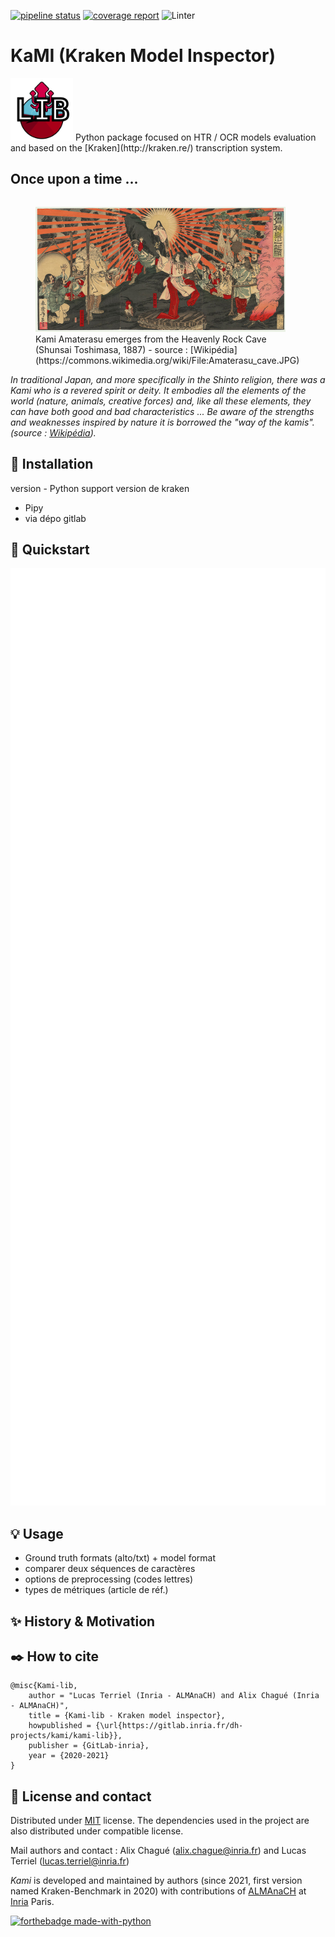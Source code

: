 [![pipeline status](https://gitlab.inria.fr/dh-projects/kami/kami-lib/badges/master/pipeline.svg)](https://gitlab.inria.fr/dh-projects/kami/kami-lib/-/commits/master) [![coverage report](https://gitlab.inria.fr/dh-projects/kami/kami-lib/badges/master/coverage.svg)](https://gitlab.inria.fr/dh-projects/kami/kami-lib/-/commits/master) ![Linter](https://img.shields.io/badge/Linter-Pylint-blue)
# KaMI (Kraken Model Inspector)

<!--![KaMI lib logo](./docs/static/kramin_carmin_lib.png)-->

<img src="./docs/static/kramin_carmin_lib.png" alt="KaMI lib logo" height="100" width ="100"/>
Python package focused on HTR / OCR models evaluation and based on the [Kraken](http://kraken.re/) transcription system.

## Once upon a time ... 

<div>
<figure style="float: left">
  <img src="./docs/static/Amaterasu_cave.jpg" alt="Amaterasu emerges from the Heavenly Rock Cave (Shunsai Toshimasa, 1887) - src : Wikipedia" height="200" width ="400"/>
  <figcaption>Kami Amaterasu emerges from the Heavenly Rock Cave (Shunsai Toshimasa, 1887) - source : [Wikipédia](https://commons.wikimedia.org/wiki/File:Amaterasu_cave.JPG)</figcaption>
</figure>

*In traditional Japan, and more specifically in the Shinto religion, there was a Kami who is a revered spirit or deity. It embodies all the elements of the world (nature, animals, creative forces) and, like all these elements, they can have both good and bad characteristics ... Be aware of the strengths and weaknesses inspired by nature it is borrowed the "way of the kamis". (source : [Wikipédia](https://fr.wikipedia.org/wiki/Kami_(divinit%C3%A9))).*

## :electric_plug: Installation

version - Python support
version de kraken

- Pipy
- via dépo gitlab

## :key: Quickstart

<img src="./docs/static/example-kami-lib.svg" alt="Kami code example" height="1500" width ="800"/>

## :bulb: Usage

- Ground truth formats (alto/txt) + model format
- comparer deux séquences de caractères
- options de preprocessing (codes lettres)
- types de métriques (article de réf.)

## :sparkles: History & Motivation

## :black_nib: How to cite 

```
@misc{Kami-lib,
    author = "Lucas Terriel (Inria - ALMAnaCH) and Alix Chagué (Inria - ALMAnaCH)",
    title = {Kami-lib - Kraken model inspector},
    howpublished = {\url{https://gitlab.inria.fr/dh-projects/kami/kami-lib}},
    publisher = {GitLab-inria},
    year = {2020-2021}
}
```

## :octopus: License and contact

Distributed under [MIT](./LICENSE) license. The dependencies used in the project are  also distributed under compatible 
license.

Mail authors and contact : Alix Chagué (alix.chague@inria.fr) and Lucas Terriel (lucas.terriel@inria.fr) 

*Kami* is developed and maintained by authors (since 2021, first version named Kraken-Benchmark in 2020) 
with contributions of [ALMAnaCH](http://almanach.inria.fr/index-en.html) at [Inria](https://www.inria.fr/en) Paris.


[![forthebadge made-with-python](http://ForTheBadge.com/images/badges/made-with-python.svg)](https://www.python.org/)
